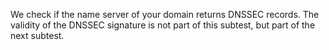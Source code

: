 We check if the name server of your domain returns DNSSEC records. The validity of the DNSSEC signature is not part of this subtest, but part of the next subtest.
